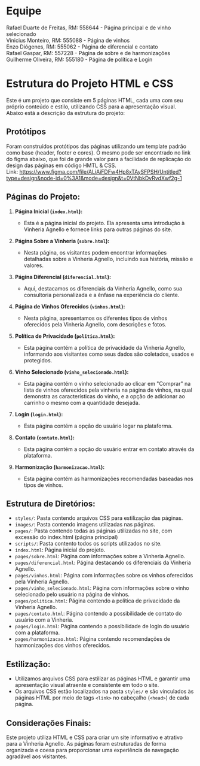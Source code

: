 # Equipe
Rafael Duarte de Freitas, RM: 558644 - Página principal e de vinho selecionado <br>
Vinicius Monteiro, RM: 555088 - Página de vinhos <br>
Enzo Diógenes, RM: 555062 - Página de diferencial e contato <br>
Rafael Gaspar, RM: 557228 - Página de sobre e de harmonizações <br>
Guilherme Oliveira, RM: 555180 - Página de política e Login<br>

# Estrutura do Projeto HTML e CSS

Este é um projeto que consiste em 5 páginas HTML, cada uma com seu próprio conteúdo e estilo, utilizando CSS para a apresentação visual. Abaixo está a descrição da estrutura do projeto:

## Protótipos

Foram construídos protótipos das páginas utilizando um template padrão como base (header, footer e cores). O mesmo pode ser encontrado no link do figma abaixo, que foi de grande valor para a facilidade de replicação do design das páginas em código HMTL & CSS. <br>
Link: https://www.figma.com/file/ALiAiFDFw4Hp8xTAySFPSH/Untitled?type=design&node-id=0%3A1&mode=design&t=0VtNbkDvRvdXwf2g-1

## Páginas do Projeto:

1. **Página Inicial (`index.html`):**
   - Esta é a página inicial do projeto. Ela apresenta uma introdução à Vinheria Agnello e fornece links para outras páginas do site.
   
2. **Página Sobre a Vinheria (`sobre.html`):**
   - Nesta página, os visitantes podem encontrar informações detalhadas sobre a Vinheria Agnello, incluindo sua história, missão e valores.
   
3. **Página Diferencial (`diferencial.html`):**
   - Aqui, destacamos os diferenciais da Vinheria Agnello, como sua consultoria personalizada e a ênfase na experiência do cliente.

4. **Página de Vinhos Oferecidos (`vinhos.html`):**
   - Nesta página, apresentamos os diferentes tipos de vinhos oferecidos pela Vinheria Agnello, com descrições e fotos.

5. **Política de Privacidade (`politica.html`):**
   - Esta página contém a política de privacidade da Vinheria Agnello, informando aos visitantes como seus dados são coletados, usados e protegidos.

6. **Vinho Selecionado (`vinho_selecionado.html`):**
   - Esta página contém o vinho selecionado ao clicar em "Comprar" na lista de vinhos oferecidos pela vinheria na página de vinhos, na qual demonstra as características do vinho, e a opção de adicionar ao carrinho o mesmo com a quantidade desejada.
  
7. **Login (`login.html`):**
   - Esta página contém a opção do usuário logar na plataforma.

8. **Contato (`contato.html`):**
   - Esta página contém a opção do usuário entrar em contato através da plataforma.

9. **Harmonização (`harmonizacao.html`):**
   - Esta página contém as harmonizações recomendadas baseadas nos tipos de vinhos.

## Estrutura de Diretórios:

- `styles/`: Pasta contendo arquivos CSS para estilização das páginas.
- `images/`: Pasta contendo imagens utilizadas nas páginas.
- `pages/`: Pasta contendo todas as páginas utilizadas no site, com excessão do index.html (página principal)
- `scripts/`: Pasta contento todos os scripts utilizados no site.
- `index.html`: Página inicial do projeto.
- `pages/sobre.html`: Página com informações sobre a Vinheria Agnello.
- `pages/diferencial.html`: Página destacando os diferenciais da Vinheria Agnello.
- `pages/vinhos.html`: Página com informações sobre os vinhos oferecidos pela Vinheria Agnello.
- `pages/vinho_selecionado.html`: Página com informações sobre o vinho selecionado pelo usuário na página de vinhos.
- `pages/politica.html`: Página contendo a política de privacidade da Vinheria Agnello.
- `pages/contato.html`: Página contendo a possibilidade de contato do usuário com a Vinheria.
- `pages/login.html`: Página contendo a possibilidade de login do usuário com a plataforma.
- `pages/harmonizacao.html`: Página contendo recomendações de harmonizações dos vinhos oferecidos.

## Estilização:

- Utilizamos arquivos CSS para estilizar as páginas HTML e garantir uma apresentação visual atraente e consistente em todo o site.
- Os arquivos CSS estão localizados na pasta `styles/` e são vinculados às páginas HTML por meio de tags `<link>` no cabeçalho (`<head>`) de cada página.

## Considerações Finais:

Este projeto utiliza HTML e CSS para criar um site informativo e atrativo para a Vinheria Agnello. As páginas foram estruturadas de forma organizada e coesa para proporcionar uma experiência de navegação agradável aos visitantes.





